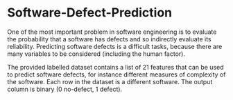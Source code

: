 # Software-Defect-Prediction

One of the most important problem in software engineering is to evaluate the probability that a software has defects and so indirectly evaluate its reliability. Predicting software defects is a difficult tasks, because there are many variables to be considered (including the human factor).

The provided labelled dataset contains a list of 21 features that can be used to predict software defects, for instance different measures of complexity of the software. Each row in the dataset is a different software. The output column is binary (0 no-defect, 1 defect).
